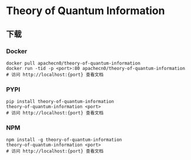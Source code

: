 # Theory of Quantum Information

## 下载

### Docker

```
docker pull apachecn0/theory-of-quantum-information
docker run -tid -p <port>:80 apachecn0/theory-of-quantum-information
# 访问 http://localhost:{port} 查看文档
```

### PYPI

```
pip install theory-of-quantum-information
theory-of-quantum-information <port>
# 访问 http://localhost:{port} 查看文档
```

### NPM

```
npm install -g theory-of-quantum-information
theory-of-quantum-information <port>
# 访问 http://localhost:{port} 查看文档
```